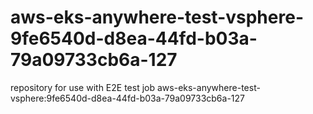 # aws-eks-anywhere-test-vsphere-9fe6540d-d8ea-44fd-b03a-79a09733cb6a-127
repository for use with E2E test job aws-eks-anywhere-test-vsphere:9fe6540d-d8ea-44fd-b03a-79a09733cb6a-127
